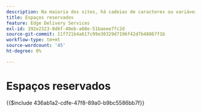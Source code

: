```yaml
---
description: Na maioria dos sites, há cadeias de caracteres ou variáveis que serão usadas em todo o site. Especialmente em sites que precisam suportar vários idiomas, não é uma boa ideia codificar esses valores. Em vez disso, os espaços reservados podem ser usados e gerenciados centralmente.
title: Espaços reservados
feature: Edge Delivery Services
exl-id: 392e2323-8d6f-40eb-a68e-51baeee7fc2d
source-git-commit: 11f721b4a617c99e30329d7196f42d7b48067f1b
workflow-type: tm+mt
source-wordcount: '45'
ht-degree: 0%

---
```


# Espaços reservados

{{$include 436ab1a2-cdfe-47f8-89a0-b9bc5586bb7f}}

